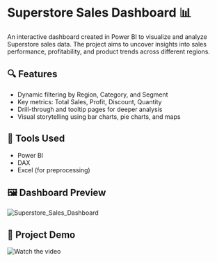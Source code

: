 # Superstore Sales Dashboard 📊

An interactive dashboard created in Power BI to visualize and analyze Superstore sales data. The project aims to uncover insights into sales performance, profitability, and product trends across different regions.

## 🔍 Features
- Dynamic filtering by Region, Category, and Segment
- Key metrics: Total Sales, Profit, Discount, Quantity
- Drill-through and tooltip pages for deeper analysis
- Visual storytelling using bar charts, pie charts, and maps

## 📌 Tools Used
- Power BI
- DAX
- Excel (for preprocessing)

## 🖼️ Dashboard Preview
![Superstore_Sales_Dashboard](https://bit.ly/3Zhbl3g)

## 🎥 Project Demo
![Watch the video](https://bit.ly/superstore-pbix)



